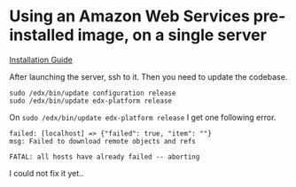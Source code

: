 # Using an Amazon Web Services pre-installed image, on a single server

[Installation Guide](https://github.com/XMOOC/Install/blob/master/edx%20Full%20stack%20installation%20using%20Amazon%20Machine%20Image.md)

After launching the server, ssh to it.
Then you need to update the codebase.
```
sudo /edx/bin/update configuration release
sudo /edx/bin/update edx-platform release
```
On `sudo /edx/bin/update edx-platform release` I get one following error.
```
failed: [localhost] => {"failed": true, "item": ""}
msg: Failed to download remote objects and refs

FATAL: all hosts have already failed -- aborting
```
I could not fix it yet..
